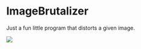 # ImageBrutalizer

Just a fun little program that distorts a given image.

![](https://i.imgur.com/EZzaMF5.png)

